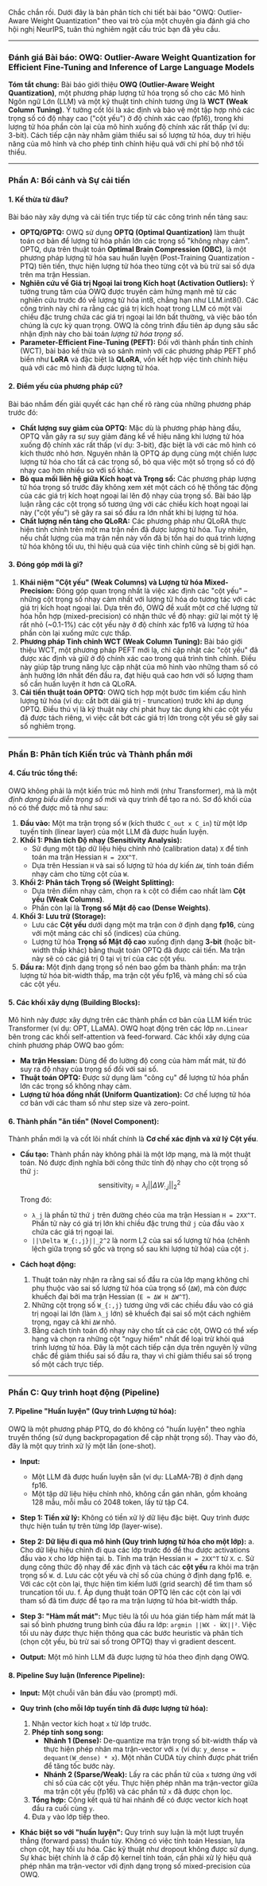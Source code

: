 Chắc chắn rồi. Dưới đây là bản phân tích chi tiết bài báo "OWQ: Outlier-Aware Weight Quantization" theo vai trò của một chuyên gia đánh giá cho hội nghị NeurIPS, tuân thủ nghiêm ngặt cấu trúc bạn đã yêu cầu.

***

### **Đánh giá Bài báo: OWQ: Outlier-Aware Weight Quantization for Efficient Fine-Tuning and Inference of Large Language Models**

**Tóm tắt chung:** Bài báo giới thiệu **OWQ (Outlier-Aware Weight Quantization)**, một phương pháp lượng tử hóa trọng số cho các Mô hình Ngôn ngữ Lớn (LLM) và một kỹ thuật tinh chỉnh tương ứng là **WCT (Weak Column Tuning)**. Ý tưởng cốt lõi là xác định và bảo vệ một tập hợp nhỏ các trọng số có độ nhạy cao ("cột yếu") ở độ chính xác cao (fp16), trong khi lượng tử hóa phần còn lại của mô hình xuống độ chính xác rất thấp (ví dụ: 3-bit). Cách tiếp cận này nhằm giảm thiểu sai số lượng tử hóa, duy trì hiệu năng của mô hình và cho phép tinh chỉnh hiệu quả với chi phí bộ nhớ tối thiểu.

---

### **Phần A: Bối cảnh và Sự cải tiến**

#### **1. Kế thừa từ đâu?**

Bài báo này xây dựng và cải tiến trực tiếp từ các công trình nền tảng sau:

* **OPTQ/GPTQ:** OWQ sử dụng **OPTQ (Optimal Quantization)** làm thuật toán cơ bản để lượng tử hóa phần lớn các trọng số "không nhạy cảm". OPTQ, dựa trên thuật toán **Optimal Brain Compression (OBC)**, là một phương pháp lượng tử hóa sau huấn luyện (Post-Training Quantization - PTQ) tiên tiến, thực hiện lượng tử hóa theo từng cột và bù trừ sai số dựa trên ma trận Hessian.
* **Nghiên cứu về Giá trị Ngoại lai trong Kích hoạt (Activation Outliers):** Ý tưởng trung tâm của OWQ được truyền cảm hứng mạnh mẽ từ các nghiên cứu trước đó về lượng tử hóa int8, chẳng hạn như LLM.int8(). Các công trình này chỉ ra rằng các giá trị kích hoạt trong LLM có một vài chiều đặc trưng chứa các giá trị ngoại lai lớn bất thường, và việc bảo tồn chúng là cực kỳ quan trọng. OWQ là công trình đầu tiên áp dụng sâu sắc nhận định này cho bài toán *lượng tử hóa trọng số*.
* **Parameter-Efficient Fine-Tuning (PEFT):** Đối với thành phần tinh chỉnh (WCT), bài báo kế thừa và so sánh mình với các phương pháp PEFT phổ biến như **LoRA** và đặc biệt là **QLoRA**, vốn kết hợp việc tinh chỉnh hiệu quả với các mô hình đã được lượng tử hóa.

#### **2. Điểm yếu của phương pháp cũ?**

Bài báo nhắm đến giải quyết các hạn chế rõ ràng của những phương pháp trước đó:

* **Chất lượng suy giảm của OPTQ:** Mặc dù là phương pháp hàng đầu, OPTQ vẫn gây ra sự suy giảm đáng kể về hiệu năng khi lượng tử hóa xuống độ chính xác rất thấp (ví dụ: 3-bit), đặc biệt là với các mô hình có kích thước nhỏ hơn. Nguyên nhân là OPTQ áp dụng cùng một chiến lược lượng tử hóa cho tất cả các trọng số, bỏ qua việc một số trọng số có độ nhạy cao hơn nhiều so với số khác.
* **Bỏ qua mối liên hệ giữa Kích hoạt và Trọng số:** Các phương pháp lượng tử hóa trọng số trước đây không xem xét một cách có hệ thống tác động của các giá trị kích hoạt ngoại lai lên độ nhạy của trọng số. Bài báo lập luận rằng các cột trọng số tương ứng với các chiều kích hoạt ngoại lai này ("cột yếu") sẽ gây ra sai số đầu ra lớn nhất khi bị lượng tử hóa.
* **Chất lượng nền tảng cho QLoRA:** Các phương pháp như QLoRA thực hiện tinh chỉnh trên một ma trận nền đã được lượng tử hóa. Tuy nhiên, nếu chất lượng của ma trận nền này vốn đã bị tổn hại do quá trình lượng tử hóa không tối ưu, thì hiệu quả của việc tinh chỉnh cũng sẽ bị giới hạn.

#### **3. Đóng góp mới là gì?**

1.  **Khái niệm "Cột yếu" (Weak Columns) và Lượng tử hóa Mixed-Precision:** Đóng góp quan trọng nhất là việc xác định các "cột yếu" – những cột trọng số nhạy cảm nhất với lượng tử hóa do tương tác với các giá trị kích hoạt ngoại lai. Dựa trên đó, OWQ đề xuất một cơ chế lượng tử hóa hỗn hợp (mixed-precision) có nhận thức về độ nhạy: giữ lại một tỷ lệ rất nhỏ (~0.1-1%) các cột yếu này ở độ chính xác fp16 và lượng tử hóa phần còn lại xuống mức cực thấp.
2.  **Phương pháp Tinh chỉnh WCT (Weak Column Tuning):** Bài báo giới thiệu WCT, một phương pháp PEFT mới lạ, chỉ cập nhật các "cột yếu" đã được xác định và giữ ở độ chính xác cao trong quá trình tinh chỉnh. Điều này giúp tập trung năng lực cập nhật của mô hình vào những tham số có ảnh hưởng lớn nhất đến đầu ra, đạt hiệu quả cao hơn với số lượng tham số cần huấn luyện ít hơn cả QLoRA.
3.  **Cải tiến thuật toán OPTQ:** OWQ tích hợp một bước tìm kiếm cấu hình lượng tử hóa (ví dụ: cắt bớt dải giá trị - truncation) trước khi áp dụng OPTQ. Điều thú vị là kỹ thuật này chỉ phát huy tác dụng khi các cột yếu đã được tách riêng, vì việc cắt bớt các giá trị lớn trong cột yếu sẽ gây sai số nghiêm trọng.

---

### **Phần B: Phân tích Kiến trúc và Thành phần mới**

#### **4. Cấu trúc tổng thể:**

OWQ không phải là một kiến trúc mô hình mới (như Transformer), mà là một *định dạng biểu diễn trọng số* mới và quy trình để tạo ra nó. Sơ đồ khối của nó có thể được mô tả như sau:

1.  **Đầu vào:** Một ma trận trọng số `W` (kích thước `C_out x C_in`) từ một lớp tuyến tính (linear layer) của một LLM đã được huấn luyện.
2.  **Khối 1: Phân tích Độ nhạy (Sensitivity Analysis):**
    * Sử dụng một tập dữ liệu hiệu chỉnh nhỏ (calibration data) `X` để tính toán ma trận Hessian `H = 2XX^T`.
    * Dựa trên Hessian `H` và sai số lượng tử hóa dự kiến `ΔW`, tính toán điểm nhạy cảm cho từng cột của `W`.
3.  **Khối 2: Phân tách Trọng số (Weight Splitting):**
    * Dựa trên điểm nhạy cảm, chọn ra `k` cột có điểm cao nhất làm **Cột yếu (Weak Columns)**.
    * Phần còn lại là **Trọng số Mật độ cao (Dense Weights)**.
4.  **Khối 3: Lưu trữ (Storage):**
    * Lưu các **Cột yếu** dưới dạng một ma trận con ở định dạng **fp16**, cùng với một mảng các chỉ số (indices) của chúng.
    * Lượng tử hóa **Trọng số Mật độ cao** xuống định dạng **3-bit** (hoặc bit-width thấp khác) bằng thuật toán OPTQ đã được cải tiến. Ma trận này sẽ có các giá trị 0 tại vị trí của các cột yếu.
5.  **Đầu ra:** Một định dạng trọng số nén bao gồm ba thành phần: ma trận lượng tử hóa bit-width thấp, ma trận cột yếu fp16, và mảng chỉ số của các cột yếu.



#### **5. Các khối xây dựng (Building Blocks):**

Mô hình này được xây dựng trên các thành phần cơ bản của LLM kiến trúc Transformer (ví dụ: OPT, LLaMA). OWQ hoạt động trên các lớp `nn.Linear` bên trong các khối self-attention và feed-forward. Các khối xây dựng của chính phương pháp OWQ bao gồm:

* **Ma trận Hessian:** Dùng để đo lường độ cong của hàm mất mát, từ đó suy ra độ nhạy của trọng số đối với sai số.
* **Thuật toán OPTQ:** Được sử dụng làm "công cụ" để lượng tử hóa phần lớn các trọng số không nhạy cảm.
* **Lượng tử hóa đồng nhất (Uniform Quantization):** Cơ chế lượng tử hóa cơ bản với các tham số như step size và zero-point.

#### **6. Thành phần "ăn tiền" (Novel Component):**

Thành phần mới lạ và cốt lõi nhất chính là **Cơ chế xác định và xử lý Cột yếu**.

* **Cấu tạo:** Thành phần này không phải là một lớp mạng, mà là một thuật toán. Nó được định nghĩa bởi công thức tính độ nhạy cho cột trọng số thứ `j`:
    $$
    \text{sensitivity}_j = \lambda_j ||\Delta W_{:,j}||_2^2
    $$
    Trong đó:
    * `λ_j` là phần tử thứ `j` trên đường chéo của ma trận Hessian `H = 2XX^T`. Phần tử này có giá trị lớn khi chiều đặc trưng thứ `j` của đầu vào `X` chứa các giá trị ngoại lai.
    * `||\Delta W_{:,j}||_2^2` là norm L2 của sai số lượng tử hóa (chênh lệch giữa trọng số gốc và trọng số sau khi lượng tử hóa) của cột `j`.

* **Cách hoạt động:**
    1.  Thuật toán này nhận ra rằng sai số đầu ra của lớp mạng không chỉ phụ thuộc vào sai số lượng tử hóa của trọng số (`ΔW`), mà còn được khuếch đại bởi ma trận Hessian (`E ≈ ΔW H ΔW^T`).
    2.  Những cột trọng số `W_{:,j}` tương ứng với các chiều đầu vào có giá trị ngoại lai lớn (làm `λ_j` lớn) sẽ khuếch đại sai số một cách nghiêm trọng, ngay cả khi `ΔW` nhỏ.
    3.  Bằng cách tính toán độ nhạy này cho tất cả các cột, OWQ có thể xếp hạng và chọn ra những cột "nguy hiểm" nhất để loại trừ khỏi quá trình lượng tử hóa. Đây là một cách tiếp cận dựa trên nguyên lý vững chắc để giảm thiểu sai số đầu ra, thay vì chỉ giảm thiểu sai số trọng số một cách trực tiếp.

---

### **Phần C: Quy trình hoạt động (Pipeline)**

#### **7. Pipeline "Huấn luyện" (Quy trình Lượng tử hóa):**

OWQ là một phương pháp PTQ, do đó không có "huấn luyện" theo nghĩa truyền thống (sử dụng backpropagation để cập nhật trọng số). Thay vào đó, đây là một quy trình xử lý một lần (one-shot).

* **Input:**
    * Một LLM đã được huấn luyện sẵn (ví dụ: LLaMA-7B) ở định dạng fp16.
    * Một tập dữ liệu hiệu chỉnh nhỏ, không cần gán nhãn, gồm khoảng 128 mẫu, mỗi mẫu có 2048 token, lấy từ tập C4.

* **Step 1: Tiền xử lý:** Không có tiền xử lý dữ liệu đặc biệt. Quy trình được thực hiện tuần tự trên từng lớp (layer-wise).

* **Step 2: Dữ liệu đi qua mô hình (Quy trình lượng tử hóa cho một lớp):**
    a.  Cho dữ liệu hiệu chỉnh đi qua các lớp trước đó để thu được activations đầu vào `X` cho lớp hiện tại.
    b.  Tính ma trận Hessian `H = 2XX^T` từ `X`.
    c.  Sử dụng công thức độ nhạy để xác định và tách các **cột yếu** ra khỏi ma trận trọng số `W`.
    d.  Lưu các cột yếu và chỉ số của chúng ở định dạng fp16.
    e.  Với các cột còn lại, thực hiện tìm kiếm lưới (grid search) để tìm tham số truncation tối ưu.
    f.  Áp dụng thuật toán OPTQ lên các cột còn lại với tham số đã tìm được để tạo ra ma trận lượng tử hóa bit-width thấp.

* **Step 3: "Hàm mất mát":** Mục tiêu là tối ưu hóa gián tiếp hàm mất mát là sai số bình phương trung bình của đầu ra lớp: `argmin ||WX - ŴX||²`. Việc tối ưu này được thực hiện thông qua các bước heuristic và phân tích (chọn cột yếu, bù trừ sai số trong OPTQ) thay vì gradient descent.

* **Output:** Một mô hình LLM đã được lượng tử hóa theo định dạng OWQ.

#### **8. Pipeline Suy luận (Inference Pipeline):**

* **Input:** Một chuỗi văn bản đầu vào (prompt) mới.

* **Quy trình (cho mỗi lớp tuyến tính đã được lượng tử hóa):**
    1.  Nhận vector kích hoạt `x` từ lớp trước.
    2.  **Phép tính song song:**
        * **Nhánh 1 (Dense):** De-quantize ma trận trọng số bit-width thấp và thực hiện phép nhân ma trận-vector với `x` (ví dụ: `y_dense = dequant(W_dense) * x`). Một nhân CUDA tùy chỉnh được phát triển để tăng tốc bước này.
        * **Nhánh 2 (Sparse/Weak):** Lấy ra các phần tử của `x` tương ứng với chỉ số của các cột yếu. Thực hiện phép nhân ma trận-vector giữa ma trận cột yếu (fp16) và các phần tử `x` đã được chọn lọc.
    3.  **Tổng hợp:** Cộng kết quả từ hai nhánh để có được vector kích hoạt đầu ra cuối cùng `y`.
    4.  Đưa `y` vào lớp tiếp theo.

* **Khác biệt so với "huấn luyện":** Quy trình suy luận là một lượt truyền thẳng (forward pass) thuần túy. Không có việc tính toán Hessian, lựa chọn cột, hay tối ưu hóa. Các kỹ thuật như dropout không được sử dụng. Sự khác biệt chính là ở cấp độ kernel tính toán, cần phải xử lý hiệu quả phép nhân ma trận-vector với định dạng trọng số mixed-precision của OWQ.